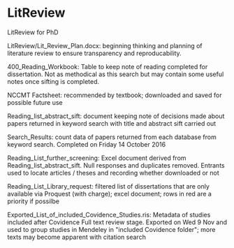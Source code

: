# LitReview
LitReview for PhD

LitReview/Lit_Review_Plan.docx: beginning thinking and planning of literature review to ensure transparency and reproducability.

400_Reading_Workbook:  Table to keep note of reading completed for dissertation.  Not as methodical as this search but may contain some useful notes once sifting is completed.

NCCMT Factsheet:  recommended by textbook;  downloaded and saved for possible future use

Reading_list_abstract_sift:  document keeping note of decisions made about papers returned in keyword search with title and abstract sift carried out

Search_Results:  count data of papers returned from each database from keyword search.  Completed on Friday 14 October 2016

Reading_List_further_screening: Excel document derived from Reading_list_abstract_sift.  Null responses and duplicates removed.  Entrants used to locate articles / theses and recording whether downloaded or not

Reading_List_Library_request: filtered list of dissertations that are only available via Proquest (with charge); excel document; rows in red are a priority if possilbe

Exported_List_of_included_Covidence_Studies.ris: Metadata of studies included after Covidence Full text review stage.  Exported on Wed 9 Nov and used to group studies in Mendeley in "included Covidence folder"; more texts may become apparent with citation search



